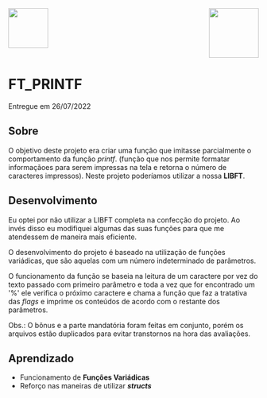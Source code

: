 <div><img src="https://game.42sp.org.br/static/assets/images/42-saopaulo.png" height=80>
<img src="https://game.42sp.org.br/static/assets/achievements/ft_printfe.png" align="right" height=100></div>

<br>

# FT_PRINTF
Entregue em 26/07/2022

## Sobre
O objetivo deste projeto era criar uma função que imitasse parcialmente o comportamento da função <i>printf</i>.
(função que nos permite formatar informaçãoes para serem impressas na tela e retorna o número de caracteres impressos).
Neste projeto poderíamos utilizar a nossa <b>LIBFT</b>.

## Desenvolvimento
Eu optei por não utilizar a LIBFT completa na confecção do projeto. Ao invés disso eu modifiquei algumas das suas funções para que me atendessem de maneira mais eficiente.

O desenvolvimento do projeto é baseado na utilização de funções variádicas, que são aquelas com um número indeterminado de parâmetros.

O funcionamento da função se baseia na leitura de um caractere por vez do texto passado com primeiro parâmetro
e toda a vez que for encontrado um '%' ele verifica o próximo caractere e chama a função que faz a tratativa das <i>flags</i>
e imprime os conteúdos de acordo com o restante dos parâmetros.

Obs.: O bônus e a parte mandatória foram feitas em conjunto, porém os arquivos estão duplicados para evitar transtornos na
hora das avaliações.

## Aprendizado
- Funcionamento de <b>Funções Variádicas</b>
- Reforço nas maneiras de utilizar <i><b>structs</b></i>